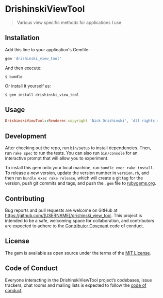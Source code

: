 # DrishinskiViewTool

> Various view specific methods for applications I use

## Installation

Add this line to your application's Gemfile:

```ruby
gem 'drishinski_view_tool'
```

And then execute:

    $ bundle

Or install it yourself as:

    $ gem install drishinski_view_tool

## Usage
```ruby
DrishinskiViewTool::Renderer.copyright 'Nick Drishinski', 'All rights reserved'
```
## Development

After checking out the repo, run `bin/setup` to install dependencies. Then, run `rake spec` to run the tests. You can also run `bin/console` for an interactive prompt that will allow you to experiment.

To install this gem onto your local machine, run `bundle exec rake install`. To release a new version, update the version number in `version.rb`, and then run `bundle exec rake release`, which will create a git tag for the version, push git commits and tags, and push the `.gem` file to [rubygems.org](https://rubygems.org).

## Contributing

Bug reports and pull requests are welcome on GitHub at https://github.com/[USERNAME]/drishinski_view_tool. This project is intended to be a safe, welcoming space for collaboration, and contributors are expected to adhere to the [Contributor Covenant](http://contributor-covenant.org) code of conduct.

## License

The gem is available as open source under the terms of the [MIT License](https://opensource.org/licenses/MIT).

## Code of Conduct

Everyone interacting in the DrishinskiViewTool project’s codebases, issue trackers, chat rooms and mailing lists is expected to follow the [code of conduct](https://github.com/[USERNAME]/drishinski_view_tool/blob/master/CODE_OF_CONDUCT.md).
